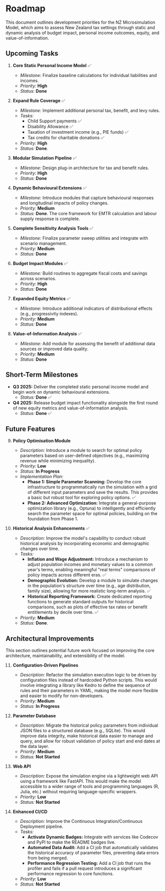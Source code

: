 # Roadmap

This document outlines development priorities for the NZ Microsimulation Model, which aims to assess New Zealand tax settings through static and dynamic analysis of budget impact, personal income outcomes, equity, and value-of-information.

## Upcoming Tasks

1. **Core Static Personal Income Model** ✅
   - *Milestone:* Finalize baseline calculations for individual liabilities and incomes.
   - *Priority:* **High**
   - *Status:* **Done**

2. **Expand Rule Coverage** ✅
   - *Milestone:* Implement additional personal tax, benefit, and levy rules.
   - *Tasks:*
     - Child Support payments ✅
     - Disability Allowance ✅
     - Taxation of investment income (e.g., PIE funds) ✅
     - Tax credits for charitable donations ✅
   - *Priority:* **High**
   - *Status:* **Done**.

3. **Modular Simulation Pipeline** ✅
   - *Milestone:* Design plug-in architecture for tax and benefit rules.
   - *Priority:* **High**
   - *Status:* **Done**

4. **Dynamic Behavioural Extensions** ✅
   - *Milestone:* Introduce modules that capture behavioural responses and longitudinal impacts of policy changes.
   - *Priority:* **Medium**
   - *Status:* **Done**. The core framework for EMTR calculation and labour supply response is complete.

5. **Complete Sensitivity Analysis Tools** ✅
   - *Milestone:* Finalize parameter sweep utilities and integrate with scenario management.
   - *Priority:* **Medium**
   - *Status:* **Done**

6. **Budget Impact Modules** ✅
   - *Milestone:* Build routines to aggregate fiscal costs and savings across scenarios.
   - *Priority:* **High**
   - *Status:* **Done**

7. **Expanded Equity Metrics** ✅
   - *Milestone:* Introduce additional indicators of distributional effects (e.g., progressivity indexes).
   - *Priority:* **Medium**
   - *Status:* **Done**

8. **Value-of-Information Analysis** ✅
   - *Milestone:* Add module for assessing the benefit of additional data sources or improved data quality.
   - *Priority:* **Medium**
   - *Status:* **Done**

## Short-Term Milestones

- **Q3 2025:** Deliver the completed static personal income model and begin work on dynamic behavioural extensions.
  - *Status:* **Done** ✅
- **Q4 2025:** Release budget impact functionality alongside the first round of new equity metrics and value-of-information analysis.
  - *Status:* **Done** ✅

## Future Features

9. **Policy Optimisation Module**
    - *Description:* Introduce a module to search for optimal policy parameters based on user-defined objectives (e.g., maximizing revenue while minimizing inequality).
    - *Priority:* **Low**
    - *Status:* **In Progress**
    - *Implementation Plan:*
      - **Phase 1: Simple Parameter Scanning:** Develop the core infrastructure to programmatically run the simulation with a grid of different input parameters and save the results. This provides a basic but robust tool for exploring policy options. ✅
      - **Phase 2: Advanced Optimization:** Integrate a general-purpose optimization library (e.g., Optuna) to intelligently and efficiently search the parameter space for optimal policies, building on the foundation from Phase 1.

10. **Historical Analysis Enhancements** ✅
    - *Description:* Improve the model's capability to conduct robust historical analysis by incorporating economic and demographic changes over time.
    - *Tasks:*
      - **Inflation and Wage Adjustment:** Introduce a mechanism to adjust population incomes and monetary values to a common year's terms, enabling meaningful "real terms" comparisons of policy impacts across different eras. ✅
      - **Demographic Evolution:** Develop a module to simulate changes in the population's structure over time (e.g., age distribution, family size), allowing for more realistic long-term analysis. ✅
      - **Historical Reporting Framework:** Create dedicated reporting functions to generate standard outputs for historical comparisons, such as plots of effective tax rates or benefit entitlements by decile over time. ✅
    - *Priority:* **Medium**
    - *Status:* **Done**.

## Architectural Improvements

This section outlines potential future work focused on improving the core architecture, maintainability, and extensibility of the model.

11. **Configuration-Driven Pipelines**
    - *Description:* Refactor the simulation execution logic to be driven by configuration files instead of hardcoded Python scripts. This would involve integrating a library like Kedro to define the sequence of rules and their parameters in YAML, making the model more flexible and easier to modify for non-developers.
    - *Priority:* **Medium**
    - *Status:* **In Progress**

12. **Parameter Database**
    - *Description:* Migrate the historical policy parameters from individual JSON files to a structured database (e.g., SQLite). This would improve data integrity, make historical data easier to manage and query, and allow for robust validation of policy start and end dates at the data layer.
    - *Priority:* **Medium**
    - *Status:* **Not Started**

13. **Web API**
    - *Description:* Expose the simulation engine via a lightweight web API using a framework like FastAPI. This would make the model accessible to a wider range of tools and programming languages (R, Julia, etc.) without requiring language-specific wrappers.
    - *Priority:* **Low**
    - *Status:* **Not Started**

14. **Enhanced CI/CD**
    - *Description:* Improve the Continuous Integration/Continuous Deployment pipeline.
    - *Tasks:*
      - **Activate Dynamic Badges:** Integrate with services like Codecov and PyPI to make the README badges live.
      - **Automated Data Audit:** Add a CI job that automatically validates the historical accuracy of parameter files, preventing data errors from being merged.
      - **Performance Regression Testing:** Add a CI job that runs the profiler and fails if a pull request introduces a significant performance regression to core functions.
    - *Priority:* **Low**
    - *Status:* **Not Started**

